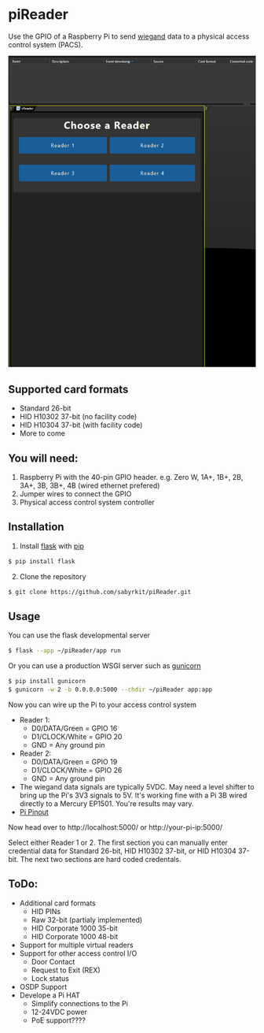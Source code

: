 # piReader
Use the GPIO of a Raspberry Pi to send [wiegand](https://en.wikipedia.org/wiki/Wiegand_interface) data to a physical access control system (PACS).

![alt text](https://github.com/sabyrkit/piReader/blob/main/assets/piReader.gif?raw=true)

## Supported card formats

* Standard 26-bit
* HID H10302 37-bit (no facility code)
* HID H10304 37-bit (with facility code)
* More to come

## You will need:

1. Raspberry Pi with the 40-pin GPIO header. e.g. Zero W, 1A+, 1B+, 2B, 3A+, 3B, 3B+, 4B (wired ethernet prefered)
2. Jumper wires to connect the GPIO
3. Physical access control system controller

## Installation

1. Install [flask](https://flask.palletsprojects.com/en/2.2.x/) with [pip](https://docs.python.org/3/installing/index.html)
```bash
$ pip install flask
```
2. Clone the repository
```bash
$ git clone https://github.com/sabyrkit/piReader.git
```

## Usage

You can use the flask developmental server
```bash
$ flask --app ~/piReader/app run
```

Or you can use a production WSGI server such as [gunicorn](https://gunicorn.org/)
```bash
$ pip install gunicorn
$ gunicorn -w 2 -b 0.0.0.0:5000 --chdir ~/piReader app:app
```

Now you can wire up the Pi to your access control system
* Reader 1:
  * D0/DATA/Green = GPIO 16
  * D1/CLOCK/White = GPIO 20
  * GND = Any ground pin
* Reader 2:
  * D0/DATA/Green = GPIO 19
  * D1/CLOCK/White = GPIO 26
  * GND = Any ground pin
* The wiegand data signals are typically 5VDC. May need a level shifter to bring up the Pi's 3V3 signals to 5V. It's working fine with a Pi 3B wired directly to a Mercury EP1501. You're results may vary.
* [Pi Pinout](https://pinout.xyz/)

Now head over to http://localhost:5000/ or http://your-pi-ip:5000/

Select either Reader 1 or 2. The first section you can manually enter credential data for Standard 26-bit, HID H10302 37-bit, or HID H10304 37-bit. The next two sections are hard coded credentals.

## ToDo:

* Additional card formats
  * HID PINs
  * Raw 32-bit (partialy implemented)
  * HID Corporate 1000 35-bit
  * HID Corporate 1000 48-bit
* Support for multiple virtual readers
* Support for other access control I/O
  * Door Contact
  * Request to Exit (REX)
  * Lock status
* OSDP Support
* Develope a Pi HAT
  * Simplify connections to the Pi
  * 12-24VDC power
  * PoE support????
